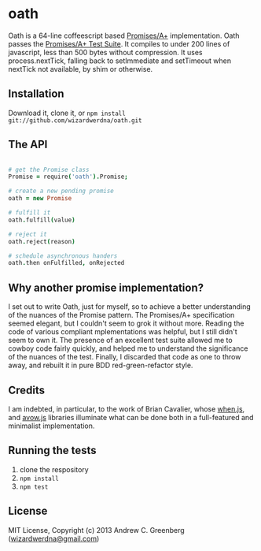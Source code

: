 # oath 

Oath is a 64-line coffeescript based 
[Promises/A+](https://github.com/promises-aplus/promises-spec) implementation.  Oath passes the [Promises/A+ Test Suite](https://github.com/promises-aplus/promises-tests).  It compiles to under 200 lines of javascript, less than 500 bytes without compression.  It uses process.nextTick, falling back to setImmediate and setTimeout when nextTick not available, by shim or otherwise.

 
## Installation 

Download it, clone it, or `npm install git://github.com/wizardwerdna/oath.git`

## The API

```coffeescript

# get the Promise class
Promise = require('oath').Promise;

# create a new pending promise
oath = new Promise

# fulfill it
oath.fulfill(value)

# reject it
oath.reject(reason)

# schedule asynchronous handers
oath.then onFulfilled, onRejected

```

## Why another promise implementation?

I set out to write Oath, just for myself, so to achieve a better understanding of the nuances of the Promise pattern.  The Promises/A+ specification seemed elegant, but I couldn't seem to grok it without more. Reading the code of various compliant mplementations was helpful, but I still didn't seem to own it.  The presence of an excellent test suite allowed me to cowboy code fairly quickly, and helped me to understand the significance of the nuances of the test.  Finally, I discarded that code as one to throw away, and rebuilt it in pure BDD red-green-refactor style.

## Credits

I am indebted, in particular, to the work of Brian Cavalier, whose 
[when.js](https://github.com/cujojs/when), and [avow.js](https://github.com/briancavalier/avow)
libraries illuminate what can be done both in a full-featured and minimalist implementation.

## Running the tests

1. clone the respository
1. `npm install`
1. `npm test`

## License

MIT License, Copyright (c) 2013 Andrew C. Greenberg (wizardwerdna@gmail.com)

